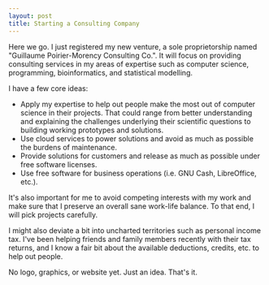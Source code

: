 ```yaml
---
layout: post
title: Starting a Consulting Company
---
```



Here we go. I just registered my new venture, a sole proprietorship named
"Guillaume Poirier-Morency Consulting Co.". It will focus on providing
consulting services in my areas of expertise such as computer science,
programming, bioinformatics, and statistical modelling.

I have a few core ideas:

 - Apply my expertise to help out people make the most out of computer science
   in their projects. That could range from better understanding and explaining
   the challenges underlying their scientific questions to building working
   prototypes and solutions.
 - Use cloud services to power solutions and avoid as much as possible the
   burdens of maintenance.
 - Provide solutions for customers and release as much as possible under free
   software licenses.
 - Use free software for business operations (i.e. GNU Cash, LibreOffice, etc.).

It's also important for me to avoid competing interests with my work and make
sure that I preserve an overall sane work-life balance. To that end, I will pick
projects carefully.

I might also deviate a bit into uncharted territories such as personal income
tax. I've been helping friends and family members recently with their tax
returns, and I know a fair bit about the available deductions, credits, etc. to
help out people.

No logo, graphics, or website yet. Just an idea. That's it.
